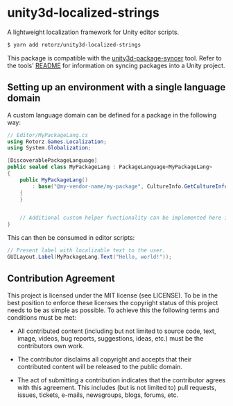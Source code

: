 # unity3d-localized-strings

A lightweight localization framework for Unity editor scripts.

```sh
$ yarn add rotorz/unity3d-localized-strings
```

This package is compatible with the [unity3d-package-syncer][tool] tool. Refer to the
tools' [README][tool] for information on syncing packages into a Unity project.

[tool]: https://github.com/rotorz/unity3d-package-syncer


## Setting up an environment with a single language domain

A custom language domain can be defined for a package in the following way:

```csharp
// Editor/MyPackageLang.cs
using Rotorz.Games.Localization;
using System.Globalization;

[DiscoverablePackageLanguage]
public sealed class MyPackageLang : PackageLanguage<MyPackageLang>
{
    public MyPackageLang()
        : base("@my-vendor-name/my-package", CultureInfo.GetCultureInfo("en-US"))
    {
    }


    // Additional custom helper functionality can be implemented here if required...
}
```

This can then be consumed in editor scripts:

```csharp
// Present label with localizable text to the user.
GUILayout.Label(MyPackageLang.Text("Hello, world!"));
```


## Contribution Agreement

This project is licensed under the MIT license (see LICENSE). To be in the best
position to enforce these licenses the copyright status of this project needs to
be as simple as possible. To achieve this the following terms and conditions
must be met:

- All contributed content (including but not limited to source code, text,
  image, videos, bug reports, suggestions, ideas, etc.) must be the
  contributors own work.

- The contributor disclaims all copyright and accepts that their contributed
  content will be released to the public domain.

- The act of submitting a contribution indicates that the contributor agrees
  with this agreement. This includes (but is not limited to) pull requests, issues,
  tickets, e-mails, newsgroups, blogs, forums, etc.
